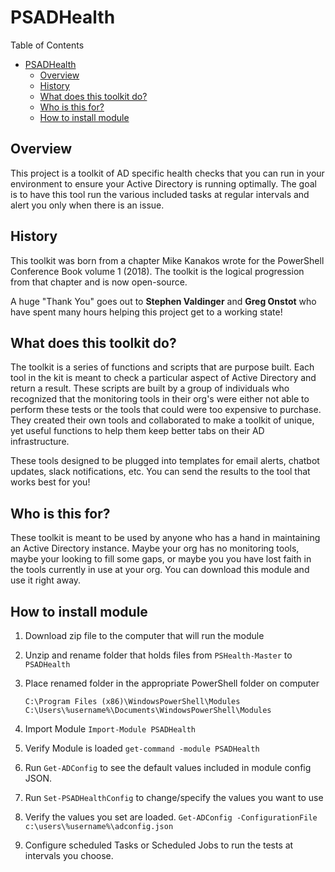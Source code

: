 # PSADHealth

Table of Contents
- [PSADHealth](#psadhealth)
  - [Overview](#overview)
  - [History](#history)
  - [What does this toolkit do?](#what-does-this-toolkit-do)
  - [Who is this for?](#who-is-this-for)
  - [How to install module](#how-to-install-module)

## Overview

This project is a toolkit of AD specific health checks that you can run in your environment to ensure your Active Directory is running optimally. The goal is to have this tool run the various included tasks at regular intervals and alert you only when there is an issue.

## History

This toolkit was born from a chapter Mike Kanakos wrote for the PowerShell Conference Book volume 1 (2018). The toolkit is the logical progression from that chapter and is now open-source.

A huge "Thank You" goes out to **Stephen Valdinger** and **Greg Onstot** who have spent many hours helping this project get to a working state!

## What does this toolkit do?

The toolkit is a series of functions and scripts that are purpose built. Each tool in the kit is meant to check a particular aspect of Active Directory and return a result. These scripts are built by a group of individuals who recognized that the monitoring tools in their org's were either not able to perform these tests or the tools that could were too expensive to purchase. They created their own tools and collaborated to make a toolkit of unique, yet useful functions to help them keep better tabs on their AD infrastructure. 

These tools designed to be plugged into templates for email alerts, chatbot updates, slack notifications, etc. You can send the results to the tool that works best for you!

## Who is this for?

These toolkit is meant to be used by anyone who has a hand in maintaining an Active Directory instance. Maybe your org has no monitoring tools, maybe your looking to fill some gaps, or maybe you you have lost faith in the tools currently in use at your org. You can download this module and use it right away. 

## How to install module

 1. Download zip file to the computer that will run the module
 2. Unzip and rename folder that holds files from `PSHealth-Master` to `PSADHealth`
 3. Place renamed folder in the appropriate PowerShell folder on computer
    
    ```
    C:\Program Files (x86)\WindowsPowerShell\Modules 
    C:\Users\%username%\Documents\WindowsPowerShell\Modules
    ```

 4. Import Module
    `Import-Module PSADHealth`

 5. Verify Module is loaded
    `get-command -module PSADHealth`

 6. Run `Get-ADConfig` to see the default values included in module config JSON.

 7. Run `Set-PSADHealthConfig` to change/specify the values you want to use

 8. Verify the values you set are loaded.
   `Get-ADConfig -ConfigurationFile c:\users\%username%\adconfig.json`

9. Configure scheduled Tasks or Scheduled Jobs to run the tests at intervals you choose. 
